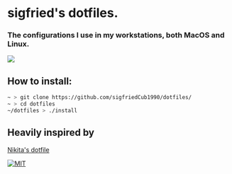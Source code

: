 # sigfried's dotfiles. 

### The configurations I use in my workstations, both MacOS and Linux.
![](https://i.imgur.com/0431KrD.png)

## How to install:
```bash
~ > git clone https://github.com/sigfriedCub1990/dotfiles/
~ > cd dotfiles
~/dotfiles > ./install
```

## Heavily inspired by
[Nikita's dotfile](https://github.com/nikitavoloboev/dotfiles)

[![MIT](https://img.shields.io/badge/license-MIT-0a0a0a.svg?style=flat&colorA=0a0a0a)](LICENSE)
